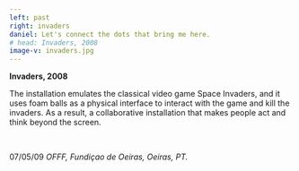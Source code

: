 ```yaml
---
left: past
right: invaders
daniel: Let's connect the dots that bring me here.
# head: Invaders, 2008
image-v: invaders.jpg
---
```

**Invaders, 2008**

The installation emulates the classical video game Space Invaders, and it uses foam balls as a physical interface to interact with the game and kill the invaders. As a result, a collaborative installation that makes people act and think beyond the screen.

<br>

07/05/09 *OFFF, Fundiçao de Oeiras, Oeiras, PT.*